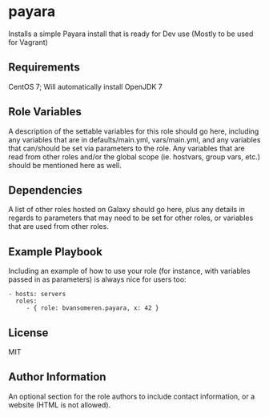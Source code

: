 payara
=========

Installs a simple Payara install that is ready for Dev use (Mostly to be used for Vagrant)

Requirements
------------

CentOS 7; Will automatically install OpenJDK 7

Role Variables
--------------

A description of the settable variables for this role should go here, including any variables that are in defaults/main.yml, vars/main.yml, and any variables that can/should be set via parameters to the role. Any variables that are read from other roles and/or the global scope (ie. hostvars, group vars, etc.) should be mentioned here as well.

Dependencies
------------

A list of other roles hosted on Galaxy should go here, plus any details in regards to parameters that may need to be set for other roles, or variables that are used from other roles.

Example Playbook
----------------

Including an example of how to use your role (for instance, with variables passed in as parameters) is always nice for users too:

    - hosts: servers
      roles:
         - { role: bvansomeren.payara, x: 42 }

License
-------

MIT

Author Information
------------------

An optional section for the role authors to include contact information, or a website (HTML is not allowed).
